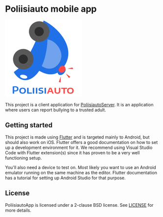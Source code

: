 # Poliisiauto mobile app

![Logo of Poliisiauto](docs/logo-text-0.5x.png)

This project is a client application for [PoliisiautoServer](https://github.com/Spacha/PoliisiautoServer). It is an application where users can report bullying to a trusted adult.

## Getting started

This project is made using [Flutter](https://docs.flutter.dev/) and is targeted mainly to Android, but should also work on iOS. Flutter offers a good documentation on how to set up a development environment for it. We recommend using Visual Studio Code with Flutter extension(s) since it has proven to be a very well functioning setup.

You'll also need a device to test on. Most likely you want to use an Android emulator running on the same machine as the editor. Flutter documentation has a tutorial for setting up Android Studio for that purpose.

## License

PoliisiautoApp is licensed under a 2-clause BSD license. See [LICENSE](LICENSE) for more details.
